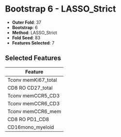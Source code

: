 # Bootstrap 6 - LASSO_Strict

- **Outer Fold**: 37
- **Bootstrap**: 6
- **Method**: LASSO_Strict
- **Fold Seed**: 83
- **Features Selected**: 7

## Selected Features

| Feature |
|---------|
| Tconv memKi67_total |
| CD8 RO CD27_total |
| Tconv memCCR5_CD3 |
| Tconv memCCR6_CD3 |
| Tconv memCCR6_mem |
| CD8 RO PD1_CD8 |
| CD16mono_myeloid |
